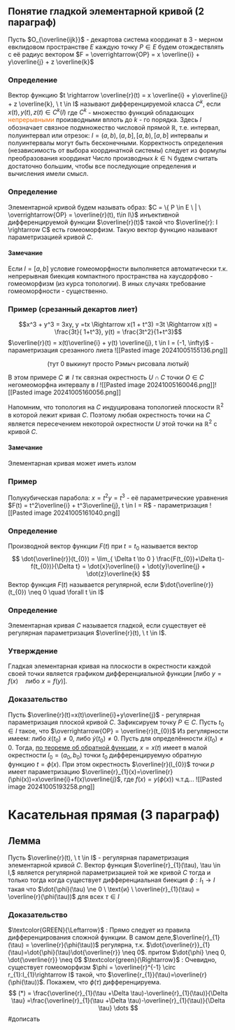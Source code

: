 ## Понятие гладкой элементарной кривой (2 параграф)
Пусть $O_{\overline{ijk}}$ - декартова система координат в 3 - мерном евклидовом пространстве $E$ каждую точку $P \in E$ будем отождествлять с её радиус вектором $F = \overrightarrow{OP} = x \overline{i} + y\overline{j} + z \overline{k}$ 
### Определение 
Вектор функцию $t \rightarrow \overline{r}(t) = x \overline{i} + y\overline{j} + z \overline{k}, \ t \in I$  называют дифференцируемой класса $C^k$, если $x(t), y(t), z(t) \in C^k(I)$ где $C^k$ - множество функций обладающих <font color="#e36c09">непрерывными</font> производными вплоть до $k$ - го порядка. Здесь $I$ обозначает связное подмножество числовой прямой $\mathbb{R}$, т.е. интервал, полуинтервал или отрезок: $I = (a,b), (a,b], [a,b), [a,b]$ интервалы и полуинтервалы могут быть бесконечными. 
Корректность определения (независимость от выбора координатной системы) следует из формулы преобразования координат
Число производных $k \in \mathbb{N}$ будем считать достаточно большим, чтобы все последующие определения и вычисления имели смысл.

### Определение 
Элементарной кривой будем называть образ: $C = \{ P \in E \ | \ \overrightarrow{OP} = \overline{r}(t), t\in I\}$ инъективной дифференцируемой функции $\overline{r}(t)$ такой что $\overline{r}: I \rightarrow C$ есть гомеоморфизм. Такую вектор функцию называют параметризацией кривой $C$. 

#### Замечание 
Если $I = [a,b]$ условие гомеоморфности выполняется автоматически т.к. непрерывная биекция компактного пространства на хаусдорфово - гомеоморфизм (из курса топологии). В иных случаях требование гомеоморфности -  существенно.

### Пример (срезанный декартов лиет) 
$$x^3 + y^3 = 3xy, y =tx \Rightarrow x(1 + t^3) =3t \Rightarrow x(t) = \frac{3t}{ 1+t^3}, y(t) = \frac{3t^2}{1+t^3}$$ 
$\overline{r}(t) = x(t)\overline{i} + y(t) \overline{j}, t \in I = (-1, \infty)$ - параметризация срезанного лиета   ![[Pasted image 20241005155136.png]]
<center>(тут 0 выкинут просто Рэмыч рисовала лютый)</center>

В этом примере $C \ncong I$ тк связная окрестность $U \cap C$ точки $O \in C$ негомеоморфна интервалу в $I$ ![[Pasted image 20241005160046.png]]![[Pasted image 20241005160056.png]]

Напомним, что топология на $C$  индуцирована топологией плоскости $\mathbb{R}^2$ в которой лежит кривая $C$. Поэтому любая окрестность точки на $C$ является пересечением некоторой окрестности $U$ этой точки на $\mathbb{R}^2$ c кривой $C$.

#### Замечание
Элементарная кривая может иметь излом 

### Пример 
Полукубическая парабола: $x =t^2 y = t^3$ - её параметрические уравнения $F(t) = t^2\overline{i} + t^3\overline{j}, t \in I = R$ - параметризация 
![[Pasted image 20241005161040.png]]

### Определение
Производной вектор функции $F(t)$ при $t = t_{0}$ называется вектор 
$$
\dot{\overline{r}}(t_{0}) = \lim_{ \Delta t \to 0 } \frac{F(t_{0})+\Delta t)-f(t_{0})}{\Delta t} = \dot{x}\overline{i} + \dot{y}\overline{j} + \dot{z}\overline{k} 
$$
Вектор функция $F(t)$ называется регулярной, если $\dot{\overline{r}}(t_{0}) \neq 0 \quad \forall t \in I$

### Определение
Элементарная кривая $С$ называется гладкой, если существует её регулярная параметризация $\overline{r}(t), \ t \in I$.

### Утверждение 
Гладкая элементарная кривая на плоскости в окрестности каждой своей точки является графиком дифференциальной функции $[\text{либо} \ y = f(x) \quad \text{либо} \ x = f(y)]$.

### Доказательство 
Пусть $\overline{r}(t)=x(t)\overline{i}+y\overline{j}$ - регулярная параметризация плоской кривой $С$. Зафиксируем  точку $P \in C$. Пусть $t_{0} \in I$ такое, что $\overrightarrow{OP} = \overline{r}(t_{0})$ Из регулярности имеем: либо  $\dot{x}(t_{0})\neq 0,$ либо $\dot{y}(t_{0})\neq 0$. Пусть для определённости $\dot{x}(t_{0})\neq 0$. Тогда, [по теореме об обратной функции](https://ru.wikipedia.org/wiki/Теорема_об_обратной_функции), $x = x(t)$ имеет в малой окрестности $I_{0}=(a_{0},b_{0})$ точки $t_{0}$ дифференцируемую обратную функцию  $t =\phi(x)$.  При этом окрестность  $\overline{r}(I_{0})$ точки $p$ имеет параметризацию $\overline{r}_{1}(x)=\overline{r}(\phi(x))=x\overline{i}+f(x)\overline{j}$, где $f(x) = y(\phi(x))$ ч.т.д...
![[Pasted image 20241005193258.png]]

# Касательная прямая (3 параграф)

## Лемма
Пусть $\overline{r}(t), \ t \in I$ - регулярная параметризация элементарной кривой $C$. Вектор функция $\overline{r}_{1}(\tau), \tau \in I,$ является регулярной параметризацией той же кривой $С$ тогда и только тогда когда существует дифференциальная биекция $\phi: I_{1} \rightarrow I$ такая что $\dot{\phi}(\tau) \ne 0 \ \text{и} \ \overline{r}_{1}(\tau) = \overline{r}(\phi(\tau))$ для всех $\tau \in I$ 

### Доказательство
$\textcolor{GREEN}{\Leftarrow}$ : Прямо следует из правила дифференцирования сложной функции. В самом деле,$\overline{r}_{1}(\tau) = \overline{r}(\phi(\tau))$ регулярна, т.к. $\dot{\overline{r}}_{1}(\tau)=\dot{\phi}(\tau)\dot{\overline{r}} \neq 0$. притом $\dot{\phi} \neq 0, \dot{\overline{r}} \neq 0$
$\textcolor{green}{\Rightarrow}$ : Очевидно, существует гомеоморфизм $\phi = \overline{r}^{-1} \circ r_{1}:I_{1}\rightarrow I$ такой, что $\overline{r_{1}}(\tau)=\overline{r}(\phi(\tau))$. Покажем, что $\phi(\tau)$ дифференцируема. 
$$
(*) = \frac{\overline{r}_{1}(\tau +\Delta \tau)-\overline{r}_{1}(\tau)}{\Delta \tau} =\frac{\overline{r}_{1}(\tau +\Delta \tau)-\overline{r}_{1}(\tau)}{\Delta \tau} \dots
$$
#дописать 